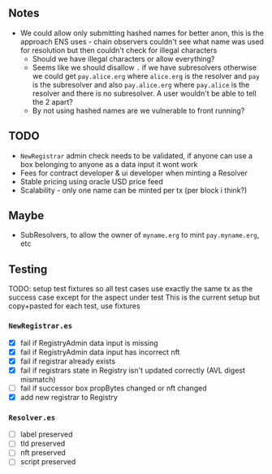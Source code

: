 ## Notes

- We could allow only submitting hashed names for better anon, this is the approach ENS uses - chain observers couldn't see what name was used for resolution but then couldn't check for illegal characters
  - Should we have illegal characters or allow everything?
  - Seems like we should disallow `.` if we have subresolvers otherwise we could get `pay.alice.erg` where `alice.erg` is the resolver and `pay` is the subresolver and also `pay.alice.erg` where `pay.alice` is the resolver and there is no subresolver. A user wouldn't be able to tell the 2 apart?
  - By not using hashed names are we vulnerable to front running?

## TODO

- `NewRegistrar` admin check needs to be validated, if anyone can use a box belonging to anyone as a data input it wont work
- Fees for contract developer & ui developer when minting a Resolver
- Stable pricing using oracle USD price feed
- Scalability - only one name can be minted per tx (per block i think?)

## Maybe

- SubResolvers, to allow the owner of `myname.erg` to mint `pay.myname.erg`, etc

## Testing

TODO: setup test fixtures so all test cases use exactly the same tx as the success case except for the aspect under test
This is the current setup but copy+pasted for each test, use fixtures

### `NewRegistrar.es`

- [x] fail if RegistryAdmin data input is missing
- [x] fail if RegistryAdmin data input has incorrect nft
- [x] fail if registrar already exists
- [x] fail if registrars state in Registry isn't updated correctly (AVL digest mismatch)
- [ ] fail if successor box propBytes changed or nft changed
- [x] add new registrar to Registry

### `Resolver.es`

- [ ] label preserved
- [ ] tld preserved
- [ ] nft preserved
- [ ] script preserved
